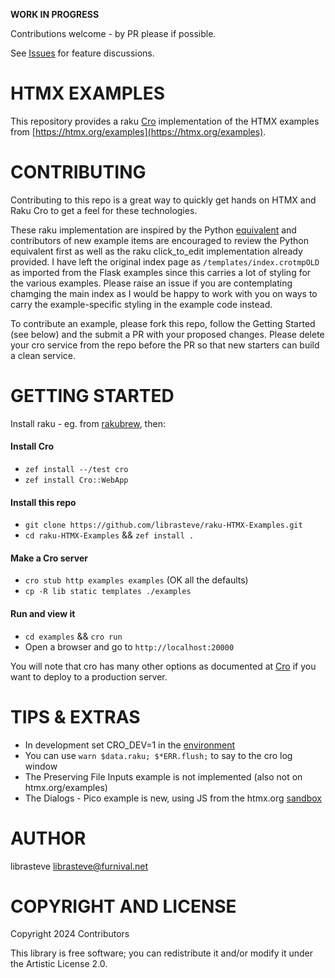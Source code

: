 **WORK IN PROGRESS**

Contributions welcome - by PR please if possible.

See [Issues](https://github.com/librasteve/raku-HTMX-Examples/issues) for feature discussions.

HTMX EXAMPLES
=============

This repository provides a raku [Cro](https://cro.raku.org) implementation of the HTMX examples from [https://htmx.org/examples](https://htmx.org/examples).

CONTRIBUTING
============

Contributing to this repo is a great way to quickly get hands on HTMX and Raku Cro to get a feel for these technologies.

These raku implementation are inspired by the Python [equivalent](https://github.com/Konfuzian/htmx-examples-with-flask/tree/main) and contributors of new example items are encouraged to review the Python equivalent first as well as the raku click_to_edit implementation already provided. I have left the original index page as ```/templates/index.crotmpOLD``` as imported from the Flask examples since this carries a lot of styling for the various examples. Please raise an issue if you are contemplating chamging the main index as I would be happy to work with you on ways to carry the example-specific styling in the example code instead.

To contribute an example, please fork this repo, follow the Getting Started (see below) and the submit a PR with your proposed changes. Please delete your cro service from the repo before the PR so that new starters can build a clean service.


GETTING STARTED
===============

Install raku - eg. from [rakubrew](https://rakubrew.org), then:

#### Install Cro
- `zef install --/test cro`
- `zef install Cro::WebApp`

#### Install this repo
- `git clone https://github.com/librasteve/raku-HTMX-Examples.git`
- `cd raku-HTMX-Examples` && `zef install .`

#### Make a Cro server
- `cro stub http examples examples`  (OK all the defaults)
- `cp -R lib static templates ./examples`

#### Run and view it
- `cd examples` && `cro run`
- Open a browser and go to `http://localhost:20000`

You will note that cro has many other options as documented at [Cro](https://cro.raku.org) if you want to deploy to a production server.

TIPS & EXTRAS
=============

- In development set CRO_DEV=1 in the [environment](https://cro.services/docs/reference/cro-webapp-template#Template_auto-reload)
- You can use `warn $data.raku; $*ERR.flush;` to say to the cro log window
- The Preserving File Inputs example is not implemented (also not on htmx.org/examples)
- The Dialogs - Pico example is new, using JS from the htmx.org [sandbox](https://codesandbox.io/embed/4mrnhq?view=Editor) 

AUTHOR
======

librasteve <librasteve@furnival.net>

COPYRIGHT AND LICENSE
=====================

Copyright 2024 Contributors

This library is free software; you can redistribute it and/or modify it under the Artistic License 2.0.

